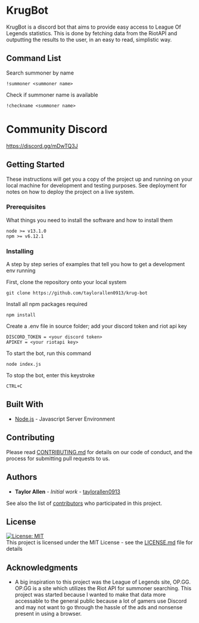 # KrugBot

KrugBot is a discord bot that aims to provide easy access to League Of Legends statistics. This is done by fetching data from the RiotAPI and outputting the results to the user, in an easy to read, simplistic way.

## Command List

Search summoner by name
```
!summoner <summoner name>
```
Check if summoner name is available
```
!checkname <summoner name>
```

# Community Discord
https://discord.gg/mDwTQ3J

## Getting Started

These instructions will get you a copy of the project up and running on your local machine for development and testing purposes. See deployment for notes on how to deploy the project on a live system.


### Prerequisites

What things you need to install the software and how to install them

```
node >= v13.1.0
npm >= v6.12.1
```

### Installing

A step by step series of examples that tell you how to get a development env running

First, clone the repository onto your local system

```
git clone https://github.com/taylorallen0913/krug-bot 
```

Install all npm packages required

```
npm install
```
Create a .env file in source folder; add your discord token and riot api key

```
DISCORD_TOKEN = <your discord token>
APIKEY = <your riotapi key>
```
To start the bot, run this command

```
node index.js
```
To stop the bot, enter this keystroke
```
CTRL+C
```

## Built With

* [Node.js](https://nodejs.org/en/docs/) - Javascript Server Environment

## Contributing

Please read [CONTRIBUTING.md](https://gist.github.com/taylorallen0913/d7385e49ab82529b7e65e5fe1c752709) for details on our code of conduct, and the process for submitting pull requests to us. 

## Authors

* **Taylor Allen** - *Initial work* - [taylorallen0913](https://github.com/taylorallen0913)

See also the list of [contributors](https://github.com/taylorallen0913/krug-bot/network/dependencies) who participated in this project.

## License
[![License: MIT](https://img.shields.io/badge/License-MIT-yellow.svg)](https://opensource.org/licenses/MIT)<br />
This project is licensed under the MIT License - see the [LICENSE.md](LICENSE.md) file for details

## Acknowledgments

* A big inspiration to this project was the League of Legends site, OP.GG. OP.GG is a site which utilizes the Riot API for summoner searching. This project was started because I wanted to make that data more accessable to the general public because a lot of gamers use Discord and may not want to go through the hassle of the ads and nonsense present in using a browser.

